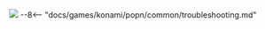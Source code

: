 <img class="header-logo" src="/img/konami/popn/kaimei_riddles/logo.webp">
--8<-- "docs/games/konami/popn/common/troubleshooting.md"